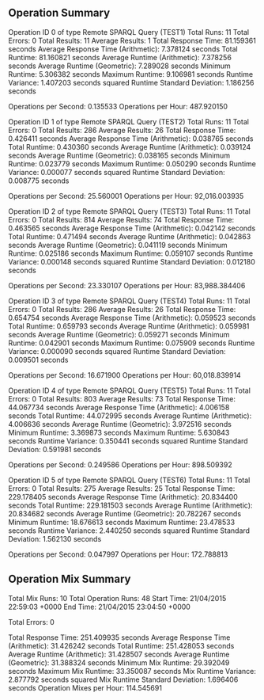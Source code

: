 Operation Summary
-----------------

Operation ID 0 of type Remote SPARQL Query (TEST1)
Total Runs: 11
Total Errors: 0
Total Results: 11
Average Results: 1
Total Response Time: 81.159361 seconds
Average Response Time (Arithmetic): 7.378124 seconds
Total Runtime: 81.160821 seconds
Average Runtime (Arithmetic): 7.378256 seconds
Average Runtime (Geometric): 7.289028 seconds
Minimum Runtime: 5.306382 seconds
Maximum Runtime: 9.106981 seconds
Runtime Variance: 1.407203 seconds squared
Runtime Standard Deviation: 1.186256 seconds

Operations per Second: 0.135533
Operations per Hour: 487.920150

Operation ID 1 of type Remote SPARQL Query (TEST2)
Total Runs: 11
Total Errors: 0
Total Results: 286
Average Results: 26
Total Response Time: 0.426411 seconds
Average Response Time (Arithmetic): 0.038765 seconds
Total Runtime: 0.430360 seconds
Average Runtime (Arithmetic): 0.039124 seconds
Average Runtime (Geometric): 0.038165 seconds
Minimum Runtime: 0.023779 seconds
Maximum Runtime: 0.050290 seconds
Runtime Variance: 0.000077 seconds squared
Runtime Standard Deviation: 0.008775 seconds

Operations per Second: 25.560001
Operations per Hour: 92,016.003935

Operation ID 2 of type Remote SPARQL Query (TEST3)
Total Runs: 11
Total Errors: 0
Total Results: 814
Average Results: 74
Total Response Time: 0.463565 seconds
Average Response Time (Arithmetic): 0.042142 seconds
Total Runtime: 0.471494 seconds
Average Runtime (Arithmetic): 0.042863 seconds
Average Runtime (Geometric): 0.041119 seconds
Minimum Runtime: 0.025186 seconds
Maximum Runtime: 0.059107 seconds
Runtime Variance: 0.000148 seconds squared
Runtime Standard Deviation: 0.012180 seconds

Operations per Second: 23.330107
Operations per Hour: 83,988.384406

Operation ID 3 of type Remote SPARQL Query (TEST4)
Total Runs: 11
Total Errors: 0
Total Results: 286
Average Results: 26
Total Response Time: 0.654754 seconds
Average Response Time (Arithmetic): 0.059523 seconds
Total Runtime: 0.659793 seconds
Average Runtime (Arithmetic): 0.059981 seconds
Average Runtime (Geometric): 0.059271 seconds
Minimum Runtime: 0.042901 seconds
Maximum Runtime: 0.075909 seconds
Runtime Variance: 0.000090 seconds squared
Runtime Standard Deviation: 0.009501 seconds

Operations per Second: 16.671900
Operations per Hour: 60,018.839914

Operation ID 4 of type Remote SPARQL Query (TEST5)
Total Runs: 11
Total Errors: 0
Total Results: 803
Average Results: 73
Total Response Time: 44.067734 seconds
Average Response Time (Arithmetic): 4.006158 seconds
Total Runtime: 44.072995 seconds
Average Runtime (Arithmetic): 4.006636 seconds
Average Runtime (Geometric): 3.972516 seconds
Minimum Runtime: 3.369873 seconds
Maximum Runtime: 5.630843 seconds
Runtime Variance: 0.350441 seconds squared
Runtime Standard Deviation: 0.591981 seconds

Operations per Second: 0.249586
Operations per Hour: 898.509392

Operation ID 5 of type Remote SPARQL Query (TEST6)
Total Runs: 11
Total Errors: 0
Total Results: 275
Average Results: 25
Total Response Time: 229.178405 seconds
Average Response Time (Arithmetic): 20.834400 seconds
Total Runtime: 229.181503 seconds
Average Runtime (Arithmetic): 20.834682 seconds
Average Runtime (Geometric): 20.782267 seconds
Minimum Runtime: 18.676613 seconds
Maximum Runtime: 23.478533 seconds
Runtime Variance: 2.440250 seconds squared
Runtime Standard Deviation: 1.562130 seconds

Operations per Second: 0.047997
Operations per Hour: 172.788813

Operation Mix Summary
---------------------

Total Mix Runs: 10
Total Operation Runs: 48
Start Time: 21/04/2015 22:59:03 +0000
End Time: 21/04/2015 23:04:50 +0000

Total Errors: 0

Total Response Time: 251.409935 seconds
Average Response Time (Arithmetic): 31.426242 seconds
Total Runtime: 251.428053 seconds
Average Runtime (Arithmetic): 31.428507 seconds
Average Runtime (Geometric): 31.388324 seconds
Minimum Mix Runtime: 29.392049 seconds
Maximum Mix Runtime: 33.350087 seconds
Mix Runtime Variance: 2.877792 seconds squared
Mix Runtime Standard Deviation: 1.696406 seconds
Operation Mixes per Hour: 114.545691
